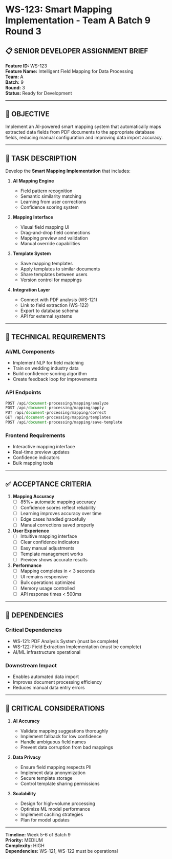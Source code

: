 # WS-123: Smart Mapping Implementation - Team A Batch 9 Round 3

## 📋 SENIOR DEVELOPER ASSIGNMENT BRIEF

**Feature ID:** WS-123  
**Feature Name:** Intelligent Field Mapping for Data Processing  
**Team:** A  
**Batch:** 9  
**Round:** 3  
**Status:** Ready for Development  

---

## 🎯 OBJECTIVE

Implement an AI-powered smart mapping system that automatically maps extracted data fields from PDF documents to the appropriate database fields, reducing manual configuration and improving data import accuracy.

---

## 📝 TASK DESCRIPTION

Develop the **Smart Mapping Implementation** that includes:

1. **AI Mapping Engine**
   - Field pattern recognition
   - Semantic similarity matching
   - Learning from user corrections
   - Confidence scoring system

2. **Mapping Interface**
   - Visual field mapping UI
   - Drag-and-drop field connections
   - Mapping preview and validation
   - Manual override capabilities

3. **Template System**
   - Save mapping templates
   - Apply templates to similar documents
   - Share templates between users
   - Version control for mappings

4. **Integration Layer**
   - Connect with PDF analysis (WS-121)
   - Link to field extraction (WS-122)
   - Export to database schema
   - API for external systems

---

## 🔧 TECHNICAL REQUIREMENTS

### AI/ML Components
- Implement NLP for field matching
- Train on wedding industry data
- Build confidence scoring algorithm
- Create feedback loop for improvements

### API Endpoints
```typescript
POST /api/document-processing/mapping/analyze
POST /api/document-processing/mapping/apply
PUT /api/document-processing/mapping/correct
GET /api/document-processing/mapping/templates
POST /api/document-processing/mapping/save-template
```

### Frontend Requirements
- Interactive mapping interface
- Real-time preview updates
- Confidence indicators
- Bulk mapping tools

---

## ✅ ACCEPTANCE CRITERIA

1. **Mapping Accuracy**
   - [ ] 85%+ automatic mapping accuracy
   - [ ] Confidence scores reflect reliability
   - [ ] Learning improves accuracy over time
   - [ ] Edge cases handled gracefully
   - [ ] Manual corrections saved properly

2. **User Experience**
   - [ ] Intuitive mapping interface
   - [ ] Clear confidence indicators
   - [ ] Easy manual adjustments
   - [ ] Template management works
   - [ ] Preview shows accurate results

3. **Performance**
   - [ ] Mapping completes in < 3 seconds
   - [ ] UI remains responsive
   - [ ] Bulk operations optimized
   - [ ] Memory usage controlled
   - [ ] API response times < 500ms

---

## 🔗 DEPENDENCIES

### Critical Dependencies
- WS-121: PDF Analysis System (must be complete)
- WS-122: Field Extraction Implementation (must be complete)
- AI/ML infrastructure operational

### Downstream Impact
- Enables automated data import
- Improves document processing efficiency
- Reduces manual data entry errors

---

## 🚨 CRITICAL CONSIDERATIONS

1. **AI Accuracy**
   - Validate mapping suggestions thoroughly
   - Implement fallback for low confidence
   - Handle ambiguous field names
   - Prevent data corruption from bad mappings

2. **Data Privacy**
   - Ensure field mapping respects PII
   - Implement data anonymization
   - Secure template storage
   - Control template sharing permissions

3. **Scalability**
   - Design for high-volume processing
   - Optimize ML model performance
   - Implement caching strategies
   - Plan for model updates

---

**Timeline:** Week 5-6 of Batch 9  
**Priority:** MEDIUM  
**Complexity:** HIGH  
**Dependencies:** WS-121, WS-122 must be operational